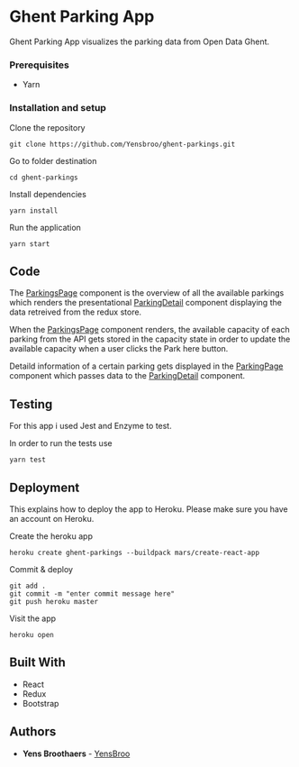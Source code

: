 # Ghent Parking App

Ghent Parking App visualizes the parking data from Open Data Ghent.

### Prerequisites

- Yarn

### Installation and setup

Clone the repository

```
git clone https://github.com/Yensbroo/ghent-parkings.git
```

Go to folder destination

```
cd ghent-parkings
```

Install dependencies

```
yarn install
```

Run the application

```
yarn start
```

## Code

The [ParkingsPage](https://github.com/Yensbroo/ghent-parkings/blob/develop/src/pages/parkingsPage.jsx) component is the overview of all the available parkings which renders the presentational [ParkingDetail](https://github.com/Yensbroo/ghent-parkings/blob/develop/src/components/parkingDetail.jsx) component displaying the data retreived from the redux store.

When the [ParkingsPage](https://github.com/Yensbroo/ghent-parkings/blob/develop/src/pages/parkingsPage.jsx) component renders, the available capacity of each parking from the API gets stored in the capacity state in order to update the available capacity when a user clicks the Park here button.

Detaild information of a certain parking gets displayed in the [ParkingPage](https://github.com/Yensbroo/ghent-parkings/blob/develop/src/pages/parkingPage.jsx) component which passes data to the [ParkingDetail](https://github.com/Yensbroo/ghent-parkings/blob/develop/src/components/parkingDetail.jsx) component.

## Testing

For this app i used Jest and Enzyme to test.

In order to run the tests use

```
yarn test
```

## Deployment

This explains how to deploy the app to Heroku. Please make sure you have an account on Heroku.

Create the heroku app

```
heroku create ghent-parkings --buildpack mars/create-react-app
```

Commit & deploy

```
git add .
git commit -m "enter commit message here"
git push heroku master
```

Visit the app

```
heroku open
```

## Built With

- React
- Redux
- Bootstrap

## Authors

- **Yens Broothaers** - [YensBroo](https://github.com/YensBroo)
